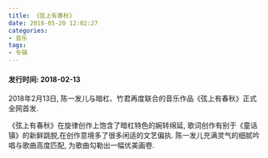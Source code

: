 ```yaml
---
title: 《弦上有春秋》
date: 2018-05-20 12:02:27
categories:
- 音乐
tags:
- 专辑
---
```


<div class="aplayer" data-id="37599473" data-server="netease" data-type="album"></div>

#### 发行时间: 2018-02-13

<p>2018年2月13日, 陈一发儿与暗杠、竹君再度联合的音乐作品《弦上有春秋》正式全网首发.</p>

<p>《弦上有春秋》在旋律创作上饱含了暗杠特色的婉转绵延, 歌词创作有别于《童话镇》的新鲜跳脱,在创作意境多了很多闲适的文艺偏执. 陈一发儿充满灵气的细腻吟唱与歌曲高度匹配, 为歌曲勾勒出一幅优美画卷.</p>

<img src="https://cdn.chenyifaer.com/images/B4B158CAD7658967EF72884C59913163.jpg" alt=""/>